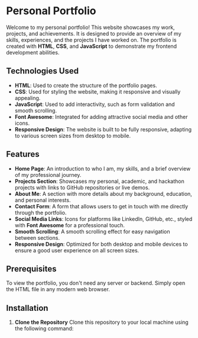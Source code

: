 # Personal Portfolio

Welcome to my personal portfolio! This website showcases my work, projects, and achievements. It is designed to provide an overview of my skills, experiences, and the projects I have worked on. The portfolio is created with **HTML**, **CSS**, and **JavaScript** to demonstrate my frontend development abilities.

## Technologies Used
- **HTML**: Used to create the structure of the portfolio pages.
- **CSS**: Used for styling the website, making it responsive and visually appealing.
- **JavaScript**: Used to add interactivity, such as form validation and smooth scrolling.
- **Font Awesome**: Integrated for adding attractive social media and other icons.
- **Responsive Design**: The website is built to be fully responsive, adapting to various screen sizes from desktop to mobile.

## Features
- **Home Page**: An introduction to who I am, my skills, and a brief overview of my professional journey.
- **Projects Section**: Showcases my personal, academic, and hackathon projects with links to GitHub repositories or live demos.
- **About Me**: A section with more details about my background, education, and personal interests.
- **Contact Form**: A form that allows users to get in touch with me directly through the portfolio.
- **Social Media Links**: Icons for platforms like LinkedIn, GitHub, etc., styled with **Font Awesome** for a professional touch.
- **Smooth Scrolling**: A smooth scrolling effect for easy navigation between sections.
- **Responsive Design**: Optimized for both desktop and mobile devices to ensure a good user experience on all screen sizes.

## Prerequisites
To view the portfolio, you don't need any server or backend. Simply open the HTML file in any modern web browser.

## Installation

1. **Clone the Repository**
   Clone this repository to your local machine using the following command:
   ```bash
   

